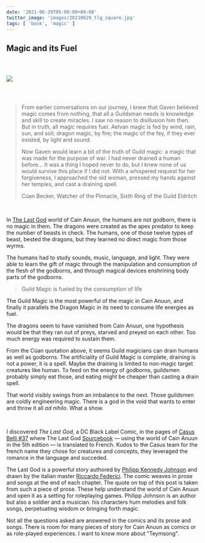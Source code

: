 ```yaml
---
date: '2021-06-29T05:00:00+09:00'
twitter_image: 'images/20210629_tlg_square.jpg'
tags: [ 'book', 'magic' ]
---
```


## Magic and its Fuel

<figure class="banner" style="margin: 4.2em 0;">
<a href=""><img src="images/20210629_tlg.jpg" loading="lazy" /></a>
<figcaption>
</figcaption>
</figure>

> From earlier conversations on our journey, I knew that Gaven believed magic comes from nothing, that all a Guildsman needs is knowledge and skill to create miracles. I saw no reason to disillusion him then. But in truth, all magic requires fuel. Aelvan magic is fed by wind, rain, sun, and soil; dragon magic, by fire; the magic of the fey, if they ever existed, by light and sound.
>
> Now Gaven would learn a bit of the truth of Guild magic: a magic that was made for the purpose of war. I had never drained a human before... It was a thing I hoped never to do, but I knew none of us would survive this place if I did not. With a whispered request for her forgiveness, I approached the old woman, pressed my hands against her temples, and cast a draining spell.
>
> <span class="attribution">Cúan Becker, Watcher of the Pinnacle, Sixth Ring of the Guild Eldritch</span>

&nbsp;

In [The Last God](https://www.dccomics.com/comics/the-last-god-2019/the-last-god-1) world of Cain Anuun, the humans are not godborn, there is no magic in them. The dragons were created as the apex predator to keep the number of beasts in check. The humans, one of those twelve types of beast, bested the dragons, but they learned no direct magic from those wyrms.

The humans had to study sounds, music, language, and light. They were able to learn the gift of magic through the manipulation and consumption of the flesh of the godborns, and through magical devices enshrining body parts of the godborns.

> Guild Magic is fueled by the consumption of life

The Guild Magic is the most powerful of the magic in Cain Anuun, and finally it parallels the Dragon Magic in its need to consume life energies as fuel.

The dragons seem to have vanished from Cain Anuun, one hypothesis would be that they ran out of preys, starved and preyed on each other. Too much energy was required to sustain them.

From the Cúan quotation above, it seems Guild magicians can drain humans as well as godborns. The artificiality of Guild Magic is complete, draining is not a power, it is a spell. Maybe the draining is limited to non-magic target creatures like human. To feed on the energy of godborns, guildsmen probably simply eat those, and eating might be cheaper than casting a drain spell.

That world visibly swings from an imbalance to the next. Those guildsmen are coldly engineering magic. There is a god in the void that wants to enter and throw it all _ad nihilo_. What a show.

&nbsp;

I discovered _The Last God_, a DC Black Label Comic, in the pages of [Casus Belli #37](20210623.html?t=Casus_Belli_37&f=magic_and_its_fuel) where The Last God [Sourcebook](https://leagueofcomicgeeks.com/comic/7121840/the-last-god-sourcebook) — using the world of Cain Anuun in the 5th edition — is translated to French. Kudos to the Casus team for the french name they chose for creatures and concepts, they leveraged the romance in the language and succeded.

The Last God is a powerful story authored by [Philipp Kennedy Johnson](https://www.phillipkennedyjohnson.com/) and drawn by the italian master [Riccardo Federici](https://www.artstation.com/riccardofederici). The comic weaves in prose and songs at the end of each chapter. The quote on top of this post is taken from such a piece of prose. These help understand the world of Cain Anuun and open it as a setting for roleplaying games. Philipp Johnson is an author but also a soldier and a musician. his characters hum melodies and folk songs, perpetuating wisdom or bringing forth magic.

Not all the questions asked are answered in the comics and its prose and songs. There is room for many pieces of story for Cain Anuun as comics or as role-played experiences. I want to know more about "Teymsong".

